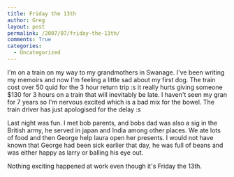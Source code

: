 ```yaml
---
title: Friday the 13th
author: Greg
layout: post
permalink: /2007/07/friday-the-13th/
comments: True
categories:
  - Uncategorized
---
```

I'm on a train on my way to my grandmothers in Swanage. I've been writing my memoirs and now I'm feeling a little sad about my first dog. The train cost over 50 quid for the 3 hour return trip :s it really hurts giving someone $130 for 3 hours on a train that will inevitably be late. I haven't seen my gran for 7 years so I'm nervous excited which is a bad mix for the bowel. The train driver has just apologised for the delay :s

Last night was fun. I met bob parents, and bobs dad was also a sig in the British army, he served in japan and India among other places. We ate lots of food and then George help laura open her presents. I would not have known that George had been sick earlier that day, he was full of beans and was either happy as larry or balling his eye out.

Nothing exciting happened at work even though it's Friday the 13th.